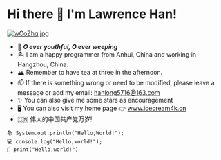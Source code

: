 # Hi there 👋 I'm Lawrence Han!
[![wCoZhq.jpg](https://s1.ax1x.com/2020/09/03/wCoZhq.jpg)](https://imgchr.com/i/wCoZhq)
- 🌋   ***O ever youthful, O ever weeping***
- 🏝   I am a happy programmer from Anhui, China and working in Hangzhou, China.
- 🏔   Remember to have tea at three in the afternoon.
- 📫   If there is something wrong or need to be modified, please leave a message or add my email: hanlong5716@163.com
- ✨   You can also give me some stars as encouragement
- 🖥   You can also visit my home page 👉 www.icecream4k.cn
- 🇨🇳   伟大的中国共产党万岁!


```
📚 System.out.println("Hello,World!");  
💻 console.log("Hello,world!");  
📑 print("Hello,world!")
```
